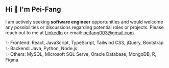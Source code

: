 ## Hi 👋 I'm Pei-Fang

I am actively seeking **software engineer** opportunities and would welcome any possibilities or discussions regarding potential roles or projects. Please reach out to me at [LinkedIn](https://www.linkedin.com/in/peifangchiang) or email: peifang003@gmail.com.


✨ Frontend: React, JavaScript, TypeScript, Tailwind CSS, jQuery, Bootstrap </br>
✨ Backend: Java, Python, Node.js </br>
✨ Others: MySQL, Microsoft SQL Serve, Oracle Database, MongoDB, R, Figma </br>


<!--
**peifangchiang/peifangchiang** is a ✨ _special_ ✨ repository because its `README.md` (this file) appears on your GitHub profile.

Here are some ideas to get you started:

- 🔭 I’m currently working on ...
- 🌱 I’m currently learning ...
- 👯 I’m looking to collaborate on ...
- 🤔 I’m looking for help with ...
- 💬 Ask me about ...
- 📫 How to reach me: ...
- 😄 Pronouns: ...
- ⚡ Fun fact: ...
-->
